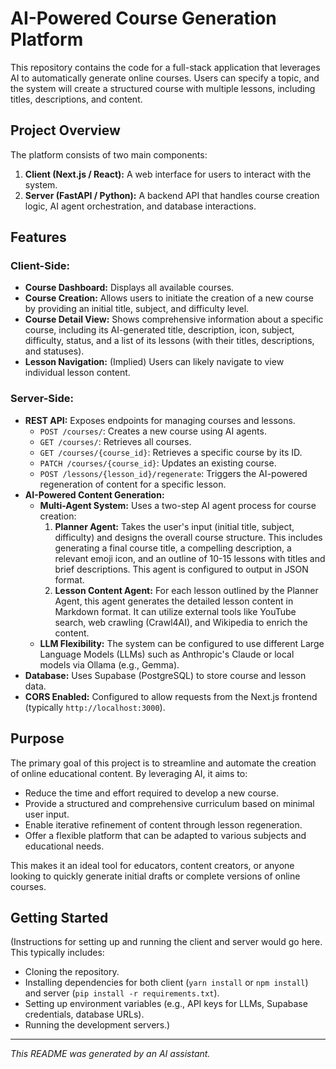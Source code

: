 # AI-Powered Course Generation Platform

This repository contains the code for a full-stack application that leverages AI to automatically generate online courses. Users can specify a topic, and the system will create a structured course with multiple lessons, including titles, descriptions, and content.

## Project Overview

The platform consists of two main components:

1.  **Client (Next.js / React):** A web interface for users to interact with the system.
2.  **Server (FastAPI / Python):** A backend API that handles course creation logic, AI agent orchestration, and database interactions.

## Features

### Client-Side:
-   **Course Dashboard:** Displays all available courses.
-   **Course Creation:** Allows users to initiate the creation of a new course by providing an initial title, subject, and difficulty level.
-   **Course Detail View:** Shows comprehensive information about a specific course, including its AI-generated title, description, icon, subject, difficulty, status, and a list of its lessons (with their titles, descriptions, and statuses).
-   **Lesson Navigation:** (Implied) Users can likely navigate to view individual lesson content.

### Server-Side:
-   **REST API:** Exposes endpoints for managing courses and lessons.
    -   `POST /courses/`: Creates a new course using AI agents.
    -   `GET /courses/`: Retrieves all courses.
    -   `GET /courses/{course_id}`: Retrieves a specific course by its ID.
    -   `PATCH /courses/{course_id}`: Updates an existing course.
    -   `POST /lessons/{lesson_id}/regenerate`: Triggers the AI-powered regeneration of content for a specific lesson.
-   **AI-Powered Content Generation:**
    -   **Multi-Agent System:** Uses a two-step AI agent process for course creation:
        1.  **Planner Agent:** Takes the user's input (initial title, subject, difficulty) and designs the overall course structure. This includes generating a final course title, a compelling description, a relevant emoji icon, and an outline of 10-15 lessons with titles and brief descriptions. This agent is configured to output in JSON format.
        2.  **Lesson Content Agent:** For each lesson outlined by the Planner Agent, this agent generates the detailed lesson content in Markdown format. It can utilize external tools like YouTube search, web crawling (Crawl4AI), and Wikipedia to enrich the content.
    -   **LLM Flexibility:** The system can be configured to use different Large Language Models (LLMs) such as Anthropic's Claude or local models via Ollama (e.g., Gemma).
-   **Database:** Uses Supabase (PostgreSQL) to store course and lesson data.
-   **CORS Enabled:** Configured to allow requests from the Next.js frontend (typically `http://localhost:3000`).

## Purpose

The primary goal of this project is to streamline and automate the creation of online educational content. By leveraging AI, it aims to:
-   Reduce the time and effort required to develop a new course.
-   Provide a structured and comprehensive curriculum based on minimal user input.
-   Enable iterative refinement of content through lesson regeneration.
-   Offer a flexible platform that can be adapted to various subjects and educational needs.

This makes it an ideal tool for educators, content creators, or anyone looking to quickly generate initial drafts or complete versions of online courses.

## Getting Started

(Instructions for setting up and running the client and server would go here. This typically includes:
-   Cloning the repository.
-   Installing dependencies for both client (`yarn install` or `npm install`) and server (`pip install -r requirements.txt`).
-   Setting up environment variables (e.g., API keys for LLMs, Supabase credentials, database URLs).
-   Running the development servers.)

---

*This README was generated by an AI assistant.* 